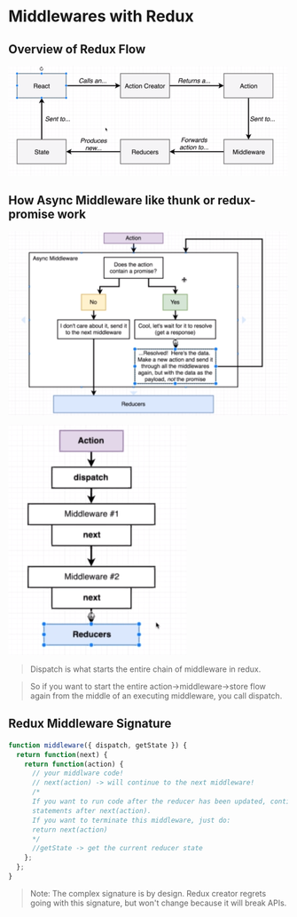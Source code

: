 # Middlewares with Redux

## Overview of Redux Flow

![redux](./img/redux.png)

## How Async Middleware like thunk or redux-promise work

![async](./img/async-middleware.png)

![dispatch](./img/dispatch.PNG)

> Dispatch is what starts the entire chain of middleware in redux.

> So if you want to start the entire action->middleware->store flow again from the middle of an executing middleware, you call dispatch.

## Redux Middleware Signature

```javascript
function middleware({ dispatch, getState }) {
  return function(next) {
    return function(action) {
      // your middlware code!
      // next(action) -> will continue to the next middleware!
      /*
      If you want to run code after the reducer has been updated, continue writing
      statements after next(action).
      If you want to terminate this middleware, just do:
      return next(action)
      */
      //getState -> get the current reducer state
    };
  };
}
```

> Note: The complex signature is by design. Redux creator regrets going with this signature, but won't change because it will break APIs.
